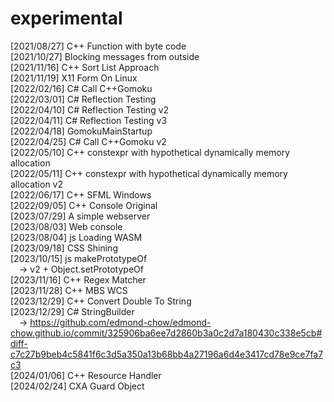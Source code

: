 # experimental
[2021/08/27] C++ Function with byte code</br>
[2021/10/27] Blocking messages from outside</br>
[2021/11/16] C++ Sort List Approach</br>
[2021/11/19] X11 Form On Linux</br>
[2022/02/16] C# Call C++Gomoku</br>
[2022/03/01] C# Reflection Testing</br>
[2022/04/10] C# Reflection Testing v2</br>
[2022/04/11] C# Reflection Testing v3</br>
[2022/04/18] GomokuMainStartup</br>
[2022/04/25] C# Call C++Gomoku v2</br>
[2022/05/10] C++ constexpr with hypothetical dynamically memory allocation</br>
[2022/05/11] C++ constexpr with hypothetical dynamically memory allocation v2</br>
[2022/06/17] C++ SFML Windows</br>
[2022/09/05] C++ Console Original</br>
[2023/07/29] A simple webserver</br>
[2023/08/03] Web console</br>
[2023/08/04] js Loading WASM</br>
[2023/09/18] CSS Shining</br>
[2023/10/15] js makePrototypeOf</br>
&emsp;-> v2 + Object.setPrototypeOf</br>
[2023/11/16] C++ Regex Matcher</br>
[2023/11/28] C++ MBS WCS</br>
[2023/12/29] C++ Convert Double To String</br>
[2023/12/29] C# StringBuilder</br>
&emsp;-> https://github.com/edmond-chow/edmond-chow.github.io/commit/325906ba6ee7d2860b3a0c2d7a180430c338e5cb#diff-c7c27b9beb4c5841f6c3d5a350a13b68bb4a27196a6d4e3417cd78e9ce7fa7c3</br>
[2024/01/06] C++ Resource Handler</br>
[2024/02/24] CXA Guard Object</br>
